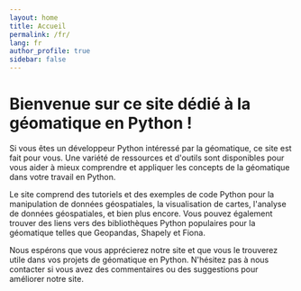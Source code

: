 ```yaml
---
layout: home
title: Accueil
permalink: /fr/
lang: fr
author_profile: true
sidebar: false
---
```

# Bienvenue sur ce site dédié à la géomatique en Python !

Si vous êtes un développeur Python intéressé par la géomatique, ce site est fait pour vous. Une variété de ressources et d'outils sont disponibles pour vous aider à mieux comprendre et appliquer les concepts de la géomatique dans votre travail en Python.

Le site comprend des tutoriels et des exemples de code Python pour la manipulation de données géospatiales, la visualisation de cartes, l'analyse de données géospatiales, et bien plus encore. Vous pouvez également trouver des liens vers des bibliothèques Python populaires pour la géomatique telles que Geopandas, Shapely et Fiona.

Nous espérons que vous apprécierez notre site et que vous le trouverez utile dans vos projets de géomatique en Python. N'hésitez pas à nous contacter si vous avez des commentaires ou des suggestions pour améliorer notre site.